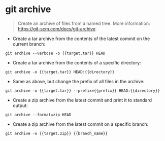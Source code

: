 # git archive

> Create an archive of files from a named tree.
> More information: <https://git-scm.com/docs/git-archive>.

- Create a tar archive from the contents of the latest commit on the current branch:

`git archive --verbose -o {{target.tar}} HEAD`

- Create a tar archive from the contents of a specific directory:

`git archive -o {{target.tar}} HEAD:{{directory}}`

- Same as above, but change the prefix of all files in the archive:

`git archive -o {{target.tar}} --prefix={{prefix}} HEAD:{{directory}}`

- Create a zip archive from the latest commit and print it to standard output:

`git archive --format=zip HEAD`

- Create a zip archive from the latest commit on a specific branch:

`git archive -o {{target.zip}} {{branch_name}}`
